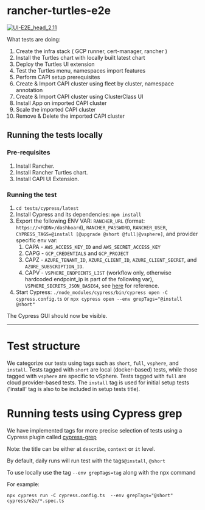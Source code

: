 # rancher-turtles-e2e

[![UI-E2E_head_2.11](https://github.com/rancher-sandbox/rancher-turtles-e2e/actions/workflows/ui-e2e.yaml/badge.svg?branch=main)](https://github.com/rancher-sandbox/rancher-turtles-e2e/actions/workflows/ui-e2e.yaml)

What tests are doing:
1. Create the infra stack ( GCP runner, cert-manager, rancher )
2. Install the Turtles chart with locally built latest chart
3. Deploy the Turtles UI extension
4. Test the Turtles menu, namespaces import features
5. Perform CAPI setup prerequisites
6. Create & Import CAPI cluster using fleet by cluster, namespace annotation
7. Create & Import CAPI cluster using ClusterClass UI
8. Install App on imported CAPI cluster
9. Scale the imported CAPI cluster
10. Remove & Delete the imported CAPI cluster


## Running the tests locally

### Pre-requisites
1. Install Rancher.
2. Install Rancher Turtles chart.
3. Install CAPI UI Extension.

### Running the test
1. `cd tests/cypress/latest`
2. Install Cypress and its dependencies: `npm install`
3. Export the following ENV VAR: `RANCHER_URL` (format: `https://<FQDN>/dashboard`), `RANCHER_PASSWORD`, `RANCHER_USER`, `CYPRESS_TAGS=@install [@upgrade @short @full|@vsphere]`, and provider specific env var:
    1. CAPA - `AWS_ACCESS_KEY_ID` and `AWS_SECRET_ACCESS_KEY`
    2. CAPG - `GCP_CREDENTIALS` and `GCP_PROJECT`
    3. CAPZ - `AZURE_TENANT_ID`, `AZURE_CLIENT_ID`, `AZURE_CLIENT_SECRET`, and `AZURE_SUBSCRIPTION_ID`.
    4. CAPV - `VSPHERE_ENDPOINTS_LIST` (workflow only, otherwise hardcoded endpoint_ip is part of the following var), `VSPHERE_SECRETS_JSON_BASE64`, see [here](tests/cypress/latest/e2e/capv_rke2_cluster.spec.ts#L15) for reference.
4. Start Cypress: `./node_modules/cypress/bin/cypress open -C cypress.config.ts` or `npx cypress open --env grepTags="@install @short"`

The Cypress GUI should now be visible.

---

# Test structure
We categorize our tests using tags such as `short`, `full`, `vsphere`, and `install`. 
Tests tagged with `short` are local (docker-based) tests, while those tagged with `vsphere` are specific to vSphere.
Tests tagged with `full` are cloud provider-based tests. The `install` tag is used for initial setup tests ('install' tag is also to be included in setup tests title).

# Running tests using Cypress grep
We have implemented tags for more precise selection of tests using a Cypress plugin called [cypress-grep](https://github.com/cypress-io/cypress/tree/develop/npm/grep)

Note: the title can be either at `describe`, `context` or `it` level.

By default, daily runs will run test with the tags`@install`, `@short`

To use locally use the tag `--env grepTags=tag` along with the npx command

For example:
```
npx cypress run -C cypress.config.ts  --env grepTags="@short" cypress/e2e/*.spec.ts
```
